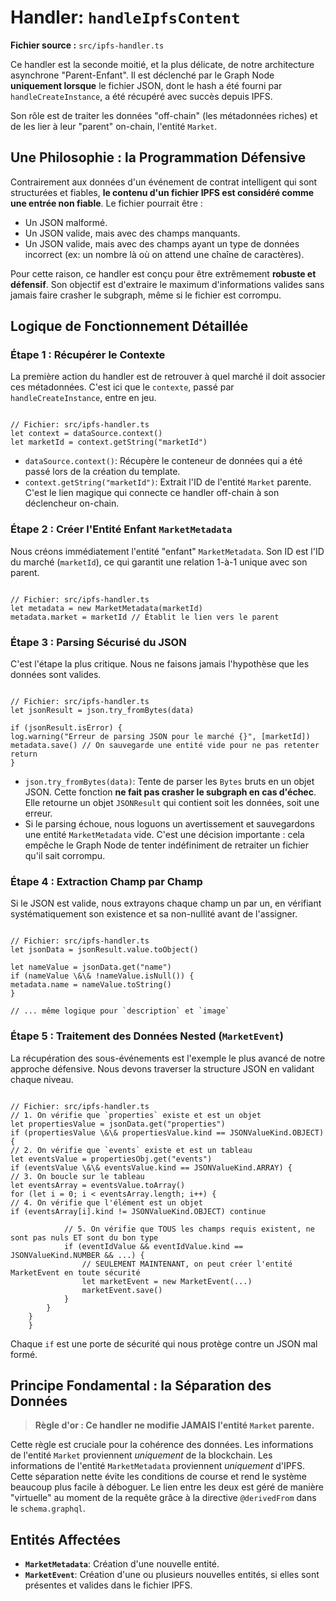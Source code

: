 # Handler: `handleIpfsContent`

**Fichier source :** `src/ipfs-handler.ts`

Ce handler est la seconde moitié, et la plus délicate, de notre architecture asynchrone "Parent-Enfant". Il est déclenché par le Graph Node **uniquement lorsque** le fichier JSON, dont le hash a été fourni par `handleCreateInstance`, a été récupéré avec succès depuis IPFS.

Son rôle est de traiter les données "off-chain" (les métadonnées riches) et de les lier à leur "parent" on-chain, l'entité `Market`.

## Une Philosophie : la Programmation Défensive

Contrairement aux données d'un événement de contrat intelligent qui sont structurées et fiables, **le contenu d'un fichier IPFS est considéré comme une entrée non fiable**. Le fichier pourrait être :

- Un JSON malformé.
- Un JSON valide, mais avec des champs manquants.
- Un JSON valide, mais avec des champs ayant un type de données incorrect (ex: un nombre là où on attend une chaîne de caractères).

Pour cette raison, ce handler est conçu pour être extrêmement **robuste et défensif**. Son objectif est d'extraire le maximum d'informations valides sans jamais faire crasher le subgraph, même si le fichier est corrompu.

## Logique de Fonctionnement Détaillée

### Étape 1 : Récupérer le Contexte

La première action du handler est de retrouver à quel marché il doit associer ces métadonnées. C'est ici que le `contexte`, passé par `handleCreateInstance`, entre en jeu.

```

// Fichier: src/ipfs-handler.ts
let context = dataSource.context()
let marketId = context.getString("marketId")

```

- `dataSource.context()`: Récupère le conteneur de données qui a été passé lors de la création du template.
- `context.getString("marketId")`: Extrait l'ID de l'entité `Market` parente. C'est le lien magique qui connecte ce handler off-chain à son déclencheur on-chain.

### Étape 2 : Créer l'Entité Enfant `MarketMetadata`

Nous créons immédiatement l'entité "enfant" `MarketMetadata`. Son ID est l'ID du marché (`marketId`), ce qui garantit une relation 1-à-1 unique avec son parent.

```

// Fichier: src/ipfs-handler.ts
let metadata = new MarketMetadata(marketId)
metadata.market = marketId // Établit le lien vers le parent

```

### Étape 3 : Parsing Sécurisé du JSON

C'est l'étape la plus critique. Nous ne faisons jamais l'hypothèse que les données sont valides.

```

// Fichier: src/ipfs-handler.ts
let jsonResult = json.try_fromBytes(data)

if (jsonResult.isError) {
log.warning("Erreur de parsing JSON pour le marché {}", [marketId])
metadata.save() // On sauvegarde une entité vide pour ne pas retenter
return
}

```

- `json.try_fromBytes(data)`: Tente de parser les `Bytes` bruts en un objet JSON. Cette fonction **ne fait pas crasher le subgraph en cas d'échec**. Elle retourne un objet `JSONResult` qui contient soit les données, soit une erreur.
- Si le parsing échoue, nous loguons un avertissement et sauvegardons une entité `MarketMetadata` vide. C'est une décision importante : cela empêche le Graph Node de tenter indéfiniment de retraiter un fichier qu'il sait corrompu.

### Étape 4 : Extraction Champ par Champ

Si le JSON est valide, nous extrayons chaque champ un par un, en vérifiant systématiquement son existence et sa non-nullité avant de l'assigner.

```

// Fichier: src/ipfs-handler.ts
let jsonData = jsonResult.value.toObject()

let nameValue = jsonData.get("name")
if (nameValue \&\& !nameValue.isNull()) {
metadata.name = nameValue.toString()
}

// ... même logique pour `description` et `image`

```

### Étape 5 : Traitement des Données Nested (`MarketEvent`)

La récupération des sous-événements est l'exemple le plus avancé de notre approche défensive. Nous devons traverser la structure JSON en validant chaque niveau.

```

// Fichier: src/ipfs-handler.ts
// 1. On vérifie que `properties` existe et est un objet
let propertiesValue = jsonData.get("properties")
if (propertiesValue \&\& propertiesValue.kind == JSONValueKind.OBJECT) {
// 2. On vérifie que `events` existe et est un tableau
let eventsValue = propertiesObj.get("events")
if (eventsValue \&\& eventsValue.kind == JSONValueKind.ARRAY) {
// 3. On boucle sur le tableau
let eventsArray = eventsValue.toArray()
for (let i = 0; i < eventsArray.length; i++) {
// 4. On vérifie que l'élément est un objet
if (eventsArray[i].kind != JSONValueKind.OBJECT) continue

            // 5. On vérifie que TOUS les champs requis existent, ne sont pas nuls ET sont du bon type
            if (eventIdValue && eventIdValue.kind == JSONValueKind.NUMBER && ...) {
                // SEULEMENT MAINTENANT, on peut créer l'entité MarketEvent en toute sécurité
                let marketEvent = new MarketEvent(...)
                marketEvent.save()
            }
        }
    }
    }

```

Chaque `if` est une porte de sécurité qui nous protège contre un JSON mal formé.

## Principe Fondamental : la Séparation des Données

> **Règle d'or : Ce handler ne modifie JAMAIS l'entité `Market` parente.**

Cette règle est cruciale pour la cohérence des données. Les informations de l'entité `Market` proviennent _uniquement_ de la blockchain. Les informations de l'entité `MarketMetadata` proviennent _uniquement_ d'IPFS. Cette séparation nette évite les conditions de course et rend le système beaucoup plus facile à déboguer. Le lien entre les deux est géré de manière "virtuelle" au moment de la requête grâce à la directive `@derivedFrom` dans le `schema.graphql`.

## Entités Affectées

- **`MarketMetadata`**: Création d'une nouvelle entité.
- **`MarketEvent`**: Création d'une ou plusieurs nouvelles entités, si elles sont présentes et valides dans le fichier IPFS.
